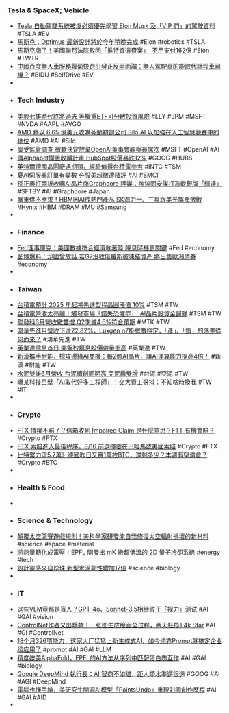 ### Tesla & SpaceX; Vehicle
- [Tesla 自動駕駛系統被爆必須優先學習 Elon Musk 及「VIP 們」的駕駛資料](https://www.kocpc.com.tw/archives/555457) #TSLA #EV
- [馬斯克：Optimus 最新設計將於今年稍晚完成](https://technews.tw/2024/07/11/optimus-latest-design-will-be-completed-later-this-year/) #Elon #robotics #TSLA
- [馬斯克嗨了！美國聯邦法院駁回「推特資遣費案」　不用支付162億](https://n.yam.com/Article/20240711182792) #Elon #TWTR
- [中國百度無人車服務蘿蔔快跑引發正反兩面論：無人駕駛真的能取代計程車司機？](https://www.kocpc.com.tw/archives/555509) #BIDU #SelfDrive #EV
-
- ### Tech Industry
- [美股七雄時代終將過去 等權重ETF可分散投資風險](https://news.cnyes.com/news/id/5635118) #LLY #JPM #MSFT #NVDA #AAPL #AVGO
- [AMD 將以 6.65 億美元收購芬蘭初創公司 Silo AI 以加強在人工智慧競賽中的地位](https://www.techbang.com/posts/116786-amd-silo-ai) #AMD #AI #Silo
- [屢受監管調查 微軟決定放棄OpenAI董事會觀察員席次](https://news.cnyes.com/news/id/5634506) #MSFT #OpenAI #AI
- [傳Alphabet擱置收購計畫 HubSpot股價暴跌12%](https://news.cnyes.com/news/id/5634976) #GOOG #HUBS
- [英特爾德國晶圓廠遇瓶頸，經驗值得台積電參考](https://finance.technews.tw/2024/07/10/construction-of-intels-magdeburg-wafer-fab-in-germany-encounters-bottlenecks/) #INTC #TSM
- [憂AI伺服器訂單有變數 夯股美超微遭降評](https://www.moneydj.com/kmdj/news/newsviewer.aspx?a=f969c83d-bca3-440b-abd5-a213f2306e14) #AI #SMCI
- [孫正義打兩折收購AI晶片商Graphcore 陸媒：欲協同安謀打造軟銀版「輝達」](https://news.cnyes.com/news/id/5635403) #SFTBY #AI #Graphcore #Japan
- [嚴重供不應求！HBM因AI成熱門產品 SK海力士、三星跟美光擴產激戰](https://news.cnyes.com/news/id/5635168) #Hynix #HBM #DRAM #MU #Samsung
-
- ### Finance
- [Fed理事庫克：美國數據符合經濟軟著陸 降息時機更關鍵](https://news.cnyes.com/news/id/5635011) #Fed #economy
- [彭博爆料：沙國曾放話 若G7沒收俄羅斯被凍結資產 將出售歐洲債券](https://news.cnyes.com/news/id/5633115) #economy
-
- ### Taiwan
- [台積電預計 2025 年起將先進製程晶圓漲價 10%](https://technews.tw/2024/07/11/tsmc-expects-to-increase-advanced-process-wafer-prices-by-10-starting-in-2025/) #TSM #TW
- [台積電營收太亮麗！觸發市場「錯失恐懼症」　AI晶片股資金歸隊](https://finance.ettoday.net/news/2775190) #TSM #TW
- [聯發科6月營收繳雙增 Q2季減4.6%符合預期](https://news.cnyes.com/news/id/5634413) #MTK #TW
- [鴻華先進月營收下滑22.82%，Luxgen n7掛牌數穩定，「產」、「銷」的落差從何而來？](https://news.u-car.com.tw/news/article/78777) #鴻華先進 #TW
- [英業達除息首日 開盤秒填息股價帶量衝高](https://news.cnyes.com/news/id/5635298) #英業達 #TW
- [新漢攜手耐能，搶攻邊緣AI商機：每2顆AI晶片，讓AI運算能力提高4倍！](https://www.bnext.com.tw/article/79719/kneron-nexcom-mou-edge-ai) #新漢 #耐能 #TW
- [水泥雙雄6月營收 台泥續創同期高 亞泥繳雙增](https://news.cnyes.com/news/id/5634568) #台泥 #亞泥 #TW
- [曝某科技巨擘「AI取代好多工程師」！交大資工哥抖：不知啥時換我](https://www.ettoday.net/news/20240711/2775130.htm) #TW #IT
-
- ### Crypto
- [FTX 債權不賠了？信箱收到 Impaired Claim 是什麼意思？FTT 有機會賠？](https://abmedia.io/ftx-impaired-claim-ftt) #Crypto #FTX
- [FTX 索賠進入最後程序，8/16 前選擇要在巴哈馬或美國索賠](https://abmedia.io/ftx-claim-to-choose-bahamas-or-us-process) #Crypto #FTX
- [比特幣力守5.7萬》德國昨日又賣1萬枚BTC，還剩多少？本週有望清倉？](https://www.blocktempo.com/analysts-say-germany-may-sell-off-all-bitcoin-this-week/) #Crypto #BTC
-
- ### Health & Food
-
- ### Science & Technology
- [顛覆太空競賽遊戲規則！美科學家研發能自我修復太空輻射損壞的新材料](https://technews.tw/2024/07/11/my-team-discovered-that-a-next-generation-material-could-self-heal-when-exposed-to-cosmic-rays/) #science #space #material
- [將熱量轉化成電壓！EPFL 開發出 mK 級超低溫的 2D 量子冷卻系統](https://technews.tw/2024/07/11/2d-quantum-cooling-system-reaches-temperatures-colder-than-outer-space-by-converting-heat-into-electrical-voltage/) #energy #tech
- [設計靈感來自珍珠 新型水泥韌性增加17倍](https://www.epochtimes.com/b5/24/7/10/n14288089.htm) #science #biology
-
- ### IT
- [这些VLM竟都是盲人？GPT-4o、Sonnet-3.5相继败于「视力」测试](https://www.jiqizhixin.com/articles/2024-07-11-8) #AI #GAI #vision
- [ControlNet作者又出爆款！一张图生成绘画全过程，两天狂揽1.4k Star](https://www.jiqizhixin.com/articles/2024-07-11-7) #AI #GI #ControlNet
- [18个月326项能力，这家大厂猛猛上新生成式AI，如今纯靠Prompt就搞定企业级应用了](https://www.jiqizhixin.com/articles/2024-07-11-10) #prompt #AI #GAI #LLM
- [精度媲美AlphaFold，EPFL的AI方法从序列中匹配蛋白质互作](https://www.jiqizhixin.com/articles/2024-07-11-3) #AI #GAI #biology
- [Google DeepMind 執行長：AI 智商不如貓，距人類水準還很遠](https://technews.tw/2024/07/10/current-ai-only-have-the-iq-level-of-a-cat/) #GOOG #AI #AGI #DeepMind
- [電腦也懂手繪，美研究生開源AI模型「PaintsUndo」重現彩圖創作歷程](https://www.4gamers.com.tw/news/detail/65845/paintsundo-a-base-model-of-drawing-behaviors-in-digital-paintings) #AI #GAI #AID
-